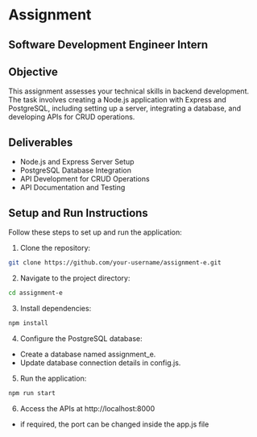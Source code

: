 # Assignment
## Software Development Engineer Intern

## Objective

This assignment assesses your technical skills in backend development. The task involves creating a Node.js application with Express and PostgreSQL, including setting up a server, integrating a database, and developing APIs for CRUD operations.

## Deliverables

-  Node.js and Express Server Setup
-  PostgreSQL Database Integration
-  API Development for CRUD Operations
-  API Documentation and Testing

## Setup and Run Instructions

Follow these steps to set up and run the application:

1. Clone the repository:
```bash
git clone https://github.com/your-username/assignment-e.git
```
2. Navigate to the project directory:
```bash
cd assignment-e
```
3. Install dependencies:
```bash
npm install
```
4. Configure the PostgreSQL database:
  - Create a database named assignment_e.
  - Update database connection details in config.js.
      
5. Run the application:
```bash
npm run start
```
6. Access the APIs at http://localhost:8000
  - if required, the port can be changed inside the app.js file
